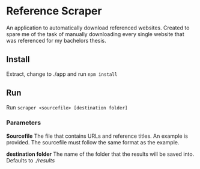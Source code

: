 # Reference Scraper
An application to automatically download referenced websites.
Created to spare me of the task of manually downloading every single website that was referenced for my bachelors thesis.

## Install
Extract, change to ./app and run `npm install`

## Run
Run `scraper <sourcefile> [destination folder]`

### Parameters
**Sourcefile**
The file that contains URLs and reference titles. An example is provided. The sourcefile must follow the same format as the example.

**destination folder**
The name of the folder that the results will be saved into. Defaults to _./results_
